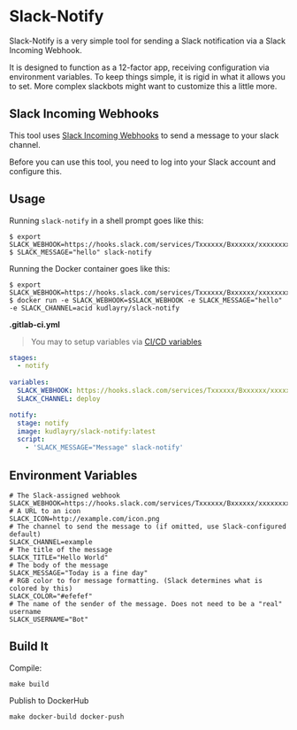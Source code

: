 # Slack-Notify

Slack-Notify is a very simple tool for sending a Slack notification via a
Slack Incoming Webhook.

It is designed to function as a 12-factor app, receiving configuration via
environment variables. To keep things simple, it is rigid in what it allows you
to set. More complex slackbots might want to customize this a little more.

## Slack Incoming Webhooks

This tool uses [Slack Incoming Webhooks](https://api.slack.com/incoming-webhooks)
to send a message to your slack channel.

Before you can use this tool, you need to log into your Slack account and configure this.

## Usage

Running `slack-notify` in a shell prompt goes like this:

```console
$ export SLACK_WEBHOOK=https://hooks.slack.com/services/Txxxxxx/Bxxxxxx/xxxxxxxx
$ SLACK_MESSAGE="hello" slack-notify
```

Running the Docker container goes like this:

```console
$ export SLACK_WEBHOOK=https://hooks.slack.com/services/Txxxxxx/Bxxxxxx/xxxxxxxx
$ docker run -e SLACK_WEBHOOK=$SLACK_WEBHOOK -e SLACK_MESSAGE="hello" -e SLACK_CHANNEL=acid kudlayry/slack-notify
```

**.gitlab-ci.yml**
>You may to setup variables via [CI/CD variables]([https://gitlab.com/help/ci/variables/README#variables)
```yaml
stages:
  - notify
  
variables:
  SLACK_WEBHOOK: https://hooks.slack.com/services/Txxxxxx/Bxxxxxx/xxxxxxxx
  SLACK_CHANNEL: deploy

notify:
  stage: notify
  image: kudlayry/slack-notify:latest
  script:
    - 'SLACK_MESSAGE="Message" slack-notify'

```

## Environment Variables

```shell
# The Slack-assigned webhook
SLACK_WEBHOOK=https://hooks.slack.com/services/Txxxxxx/Bxxxxxx/xxxxxxxx
# A URL to an icon
SLACK_ICON=http://example.com/icon.png
# The channel to send the message to (if omitted, use Slack-configured default)
SLACK_CHANNEL=example
# The title of the message
SLACK_TITLE="Hello World"
# The body of the message
SLACK_MESSAGE="Today is a fine day"
# RGB color to for message formatting. (Slack determines what is colored by this)
SLACK_COLOR="#efefef"
# The name of the sender of the message. Does not need to be a "real" username
SLACK_USERNAME="Bot"
```

## Build It

Compile:

```
make build
```

Publish to DockerHub

```
make docker-build docker-push
```


